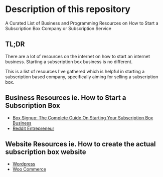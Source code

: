 # Description of this repository
A Curated List of Business and Programming Resources on How to Start a Subscription Box Company or Subscription Service

## TL;DR
There are a lot of resources on the internet on how to start an internet business. Starting a subscription box business is no different.

This is a list of resources I've gathered which is helpful in starting a subscription based company, specifically aiming for selling a subscription box.

## Business Resources ie. How to Start a Subscription Box
* [Box Signup: The Complete Guide On Starting Your Subscription Box Business](https://www.boxsignup.com/)
* [Reddit Entrepreneur](https://www.reddit.com/r/Entrepreneur/)

## Website Resources ie. How to create the actual subscription box website
* [Wordpress](http://wordpress.org)
* [Woo Commerce](http://www.woothemes.com/woocommerce/)
